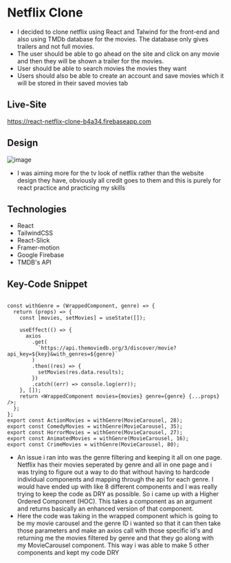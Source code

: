# Netflix Clone
- I decided to clone netflix using React and Talwind for the front-end and also using TMDb database for the movies. The database only gives trailers and not full movies.
- The user should be able to go ahead on the site and click on any movie and then they will be shown a trailer for the movies.
- User should be able to search movies the movies they want
- Users should also be able to create an account and save movies which it will be stored in their saved movies tab

## Live-Site
https://react-netflix-clone-b4a34.firebaseapp.com


## Design 
![image](https://github.com/CodingMauri/n-clone2/assets/106369465/47a653ab-2719-4fb9-821c-5fd5015ff785)

- I was aiming more for the tv look of netflix rather than the website design they have, obviously all credit goes to them and this is purely for react practice and practicing my skills
  
## Technologies
- React
- TailwindCSS
- React-Slick
- Framer-motion
- Google Firebase
- TMDB's API

## Key-Code Snippet

```

const withGenre = (WrappedComponent, genre) => {
  return (props) => {
    const [movies, setMovies] = useState([]);

    useEffect(() => {
      axios
        .get(
          `https://api.themoviedb.org/3/discover/movie?api_key=${key}&with_genres=${genre}`
        )
        .then((res) => {
          setMovies(res.data.results);
        })
        .catch((err) => console.log(err));
    }, []);
    return <WrappedComponent movies={movies} genre={genre} {...props} />;
  };
};
export const ActionMovies = withGenre(MovieCarousel, 28);
export const ComedyMovies = withGenre(MovieCarousel, 35);
export const HorrorMovies = withGenre(MovieCarousel, 27);
export const AnimatedMovies = withGenre(MovieCarousel, 16);
export const CrimeMovies = withGenre(MovieCarousel, 80);

```

- An issue i ran into was the genre filtering and keeping it all on one page. Netflix has their movies seperated by genre and all in one page and i was trying to figure out a way to do that without having to hardcode individual components and mapping through the api for each genre. I would have ended up with like 8 different components and I was really trying to keep the code as DRY as possible. So i came up with a Higher Ordered Component (HOC). This takes a component as an argument and returns basically an enhanced version of that component.
- Here the code was taking in the wrapped component which is going to be my movie carousel and the genre ID i wanted so that it can then take those parameters and make an axios call with those specific id's and returning me the movies filtered by genre and that they go along with my MovieCarousel component. This way i was able to make 5 other components and kept my code DRY


